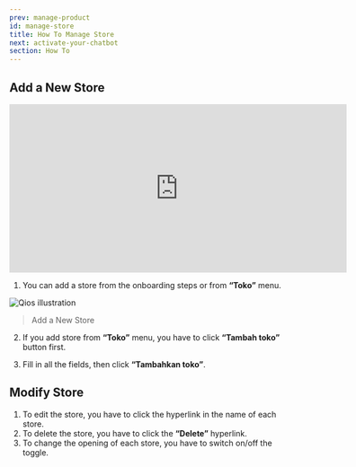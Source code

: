 ```yaml
---
prev: manage-product
id: manage-store
title: How To Manage Store
next: activate-your-chatbot
section: How To
---
```


## Add a New Store

<iframe width="600" height="300" src="https://www.youtube.com/embed/dLcMLqLrp9U?list=PLy86Ve1I7c3iZrOzmqE16D0ZVIjoDFRQw" title="YouTube video player" frameBorder="0" allow="accelerometer; autoplay; clipboard-write; encrypted-media; gyroscope; picture-in-picture" allowFullScreen></iframe>

1. You can add a store from the onboarding steps or from **“Toko”** menu.

![Qios illustration](/assets/images/products/qios/image9.webpp)

> Add a New Store

2. If you add store from **“Toko”** menu, you have to click **“Tambah toko”** button first.

3. Fill in all the fields, then click **“Tambahkan toko”**.

## Modify Store

1. To edit the store, you have to click the hyperlink in the name of each store.
2. To delete the store, you have to click the **“Delete”** hyperlink.
3. To change the opening of each store, you have to switch on/off the toggle.
